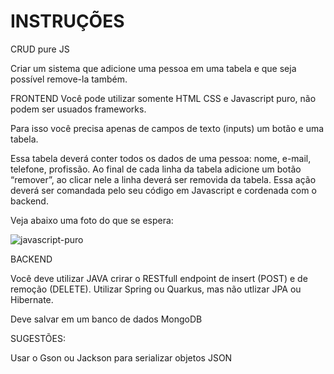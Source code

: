 # INSTRUÇÕES 
CRUD pure JS

Criar um sistema que adicione uma pessoa em uma tabela e que seja possível remove-la também.

FRONTEND
Você pode utilizar somente HTML CSS e Javascript puro, não podem ser usuados frameworks.

Para isso você precisa apenas de campos de texto (inputs) um botão e uma tabela.

Essa tabela deverá conter todos os dados de uma pessoa: nome, e-mail, telefone, profissão. 
Ao final de cada linha da tabela adicione um botão “remover”, ao clicar nele a linha deverá ser removida da tabela.
Essa ação deverá ser comandada pelo seu código em Javascript e cordenada com o backend.

Veja abaixo uma foto do que se espera:

![javascript-puro](https://user-images.githubusercontent.com/11966183/163838488-186296b6-10f9-4e68-83b6-b5bb248d207e.jpg)

BACKEND

Você deve utilizar JAVA crirar o RESTfull endpoint de insert (POST) e de remoção (DELETE).
Utilizar Spring ou Quarkus, mas não utlizar JPA ou Hibernate.

Deve salvar em um banco de dados MongoDB

SUGESTÕES:

Usar o Gson ou Jackson para serializar objetos JSON
